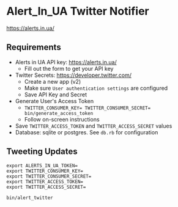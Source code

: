 
# Alert_In_UA Twitter Notifier

https://alerts.in.ua/

## Requirements

* Alerts in UA API key: https://alerts.in.ua/
  * Fill out the form to get your API key
* Twitter Secrets: https://developer.twitter.com/
  * Create a new app (v2)
  * Make sure `User authentication settings` are configured
  * Save API Key and Secret
* Generate User's Access Token
  * `TWITTER_CONSUMER_KEY= TWITTER_CONSUMER_SECRET= bin/generate_access_token`
  * Follow on-screen instructions
* Save `TWITTER_ACCESS_TOKEN` and `TWITTER_ACCESS_SECRET` values
* Database: sqlite or postgres. See `db.rb` for configuration

## Tweeting Updates

```
export ALERTS_IN_UA_TOKEN= 
export TWITTER_CONSUMER_KEY= 
export TWITTER_CONSUMER_SECRET= 
export TWITTER_ACCESS_TOKEN= 
export TWITTER_ACCESS_SECRET= 

bin/alert_twitter
```

